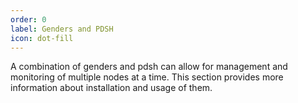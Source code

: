 ```yaml
---
order: 0
label: Genders and PDSH
icon: dot-fill
---
```


A combination of genders and pdsh can allow for management and monitoring of multiple nodes at a time. This section provides more information about installation and usage of them.
